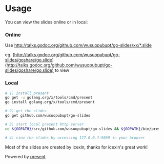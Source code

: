 # Usage

You can view the slides online or in local:

### Online

Use http://talks.godoc.org/github.com/wusuopubupt/go-slides/xx/*.slide 

eg. [http://talks.godoc.org/github.com/wusuopubupt/go-slides/goshare/go.slide](http://talks.godoc.org/github.com/wusuopubupt/go-slides/goshare/go.slide) to view

### Local

``` bash
# 1) install present
go get -u golang.org/x/tools/cmd/present 
go install golang.org/x/tools/cmd/present

# 2) get the slides
go get github.com/wusuopubupt/go-slides

# 3) start local present http server
cd ${GOPATH}/src/github.com/wusuopubupt/go-slides && ${GOPATH}/bin/present -http :9000

# 4) view the slides by accessing 127.0.0.1:9000 in your browser


```

Most of the slides are created by icexin, thanks for icexin's great work!

Powered by [present](https://godoc.org/golang.org/x/tools/present)

